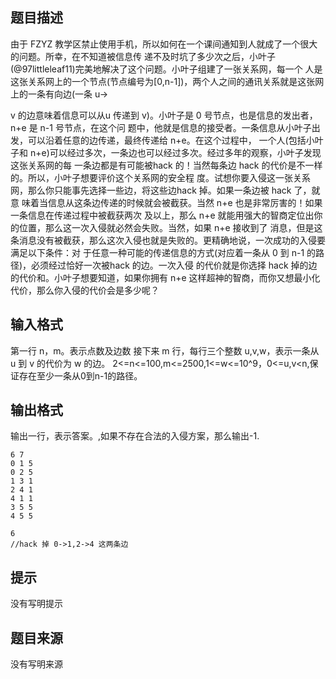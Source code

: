 


## 题目描述
由于 FZYZ 教学区禁止使用手机，所以如何在一个课间通知到人就成了一个很大的问题。所幸，在不知道被信息传
递不及时坑了多少次之后，小叶子(@97littleleaf11)完美地解决了这个问题。小叶子组建了一张关系网，每一个
人是这张关系网上的一个节点(节点编号为[0,n-1])，两个人之间的通讯关系就是这张网上的一条有向边(一条 u->

v 的边意味着信息可以从u 传递到 v)。小叶子是 0 号节点，也是信息的发出者，n+e 是 n-1 号节点，在这个问
题中，他就是信息的接受者。一条信息从小叶子出发，可以沿着任意的边传递，最终传递给 n+e。在这个过程中，
一个人(包括小叶子和 n+e)可以经过多次，一条边也可以经过多次。经过多年的观察，小叶子发现这张关系网的每
一条边都是有可能被hack 的！当然每条边 hack 的代价是不一样的。所以，小叶子想要评价这个关系网的安全程
度。试想你要入侵这一张关系网，那么你只能事先选择一些边，将这些边hack 掉。如果一条边被 hack 了，就意
味着当信息从这条边传递的时候就会被截获。当然 n+e 也是非常厉害的！如果一条信息在传递过程中被截获两次
及以上，那么 n+e 就能用强大的智商定位出你的位置，那么这一次入侵就必然会失败。当然，如果 n+e 接收到了
消息，但是这条消息没有被截获，那么这次入侵也就是失败的。更精确地说，一次成功的入侵要满足以下条件：对
于任意一种可能的传递信息的方式(对应着一条从 0 到 n-1 的路径)，必须经过恰好一次被hack 的边。一次入侵
的代价就是你选择 hack 掉的边的代价和。小叶子想要知道，如果你拥有 n+e 这样超神的智商，而你又想最小化
代价，那么你入侵的代价会是多少呢？
## 输入格式
第一行 n，m。表示点数及边数
接下来 m 行，每行三个整数 u,v,w，表示一条从 u 到 v 的代价为 w 的边。
2<=n<=100,m<=2500,1<=w<=10^9，0<=u,v<n,保证存在至少一条从0到n-1的路径。
## 输出格式
输出一行，表示答案。,如果不存在合法的入侵方案，那么输出-1.

```input1
6 7
0 1 5
0 2 5
1 3 1
2 4 1
4 1 1
3 5 5
4 5 5 

```
```output1
6
//hack 掉 0->1,2->4 这两条边
```

## 提示
没有写明提示
## 题目来源
没有写明来源


